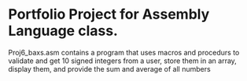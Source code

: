 # Portfolio Project for Assembly Language class. 

 Proj6_baxs.asm contains a program that uses macros and procedurs to validate and get 10 signed integers from 
a user, store them in an array, display them, and provide the sum and average of all numbers
